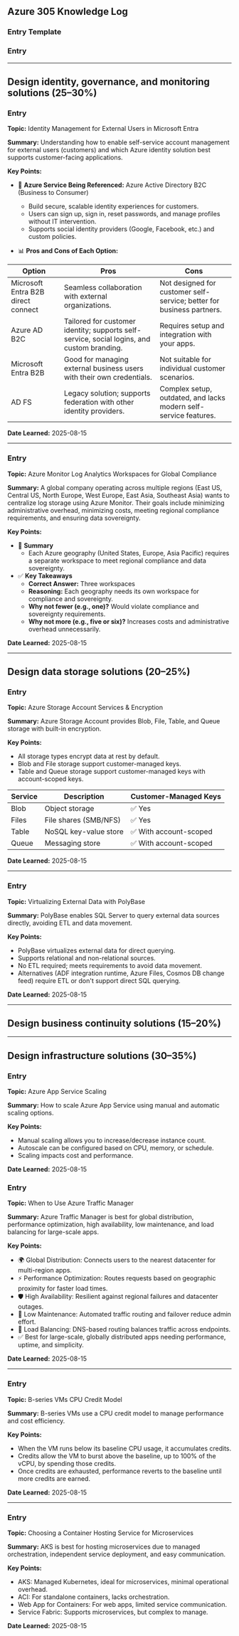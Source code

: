 ## Azure 305 Knowledge Log


### Entry Template

### Entry

---

## Design identity, governance, and monitoring solutions (25–30%)

<!-- Add related entries below -->

### Entry

**Topic:** Identity Management for External Users in Microsoft Entra

**Summary:** Understanding how to enable self-service account management for external users (customers) and which Azure identity solution best supports customer-facing applications.

**Key Points:**

- 🔧 **Azure Service Being Referenced:** Azure Active Directory B2C (Business to Consumer)
	- Build secure, scalable identity experiences for customers.
	- Users can sign up, sign in, reset passwords, and manage profiles without IT intervention.
	- Supports social identity providers (Google, Facebook, etc.) and custom policies.

- 📊 **Pros and Cons of Each Option:**

| Option | Pros | Cons |
|--------|------|------|
| Microsoft Entra B2B direct connect | Seamless collaboration with external organizations. | Not designed for customer self-service; better for business partners. |
| Azure AD B2C | Tailored for customer identity; supports self-service, social logins, and custom branding. | Requires setup and integration with your apps. |
| Microsoft Entra B2B | Good for managing external business users with their own credentials. | Not suitable for individual customer scenarios. |
| AD FS | Legacy solution; supports federation with other identity providers. | Complex setup, outdated, and lacks modern self-service features. |

**Date Learned:** 2025-08-15

---

### Entry

**Topic:** Azure Monitor Log Analytics Workspaces for Global Compliance

**Summary:** A global company operating across multiple regions (East US, Central US, North Europe, West Europe, East Asia, Southeast Asia) wants to centralize log storage using Azure Monitor. Their goals include minimizing administrative overhead, minimizing costs, meeting regional compliance requirements, and ensuring data sovereignty.

**Key Points:**
- 📌 **Summary**
  - Each Azure geography (United States, Europe, Asia Pacific) requires a separate workspace to meet regional compliance and data sovereignty.
- ✅ **Key Takeaways**
  - **Correct Answer:** Three workspaces
  - **Reasoning:** Each geography needs its own workspace for compliance and sovereignty.
  - **Why not fewer (e.g., one)?** Would violate compliance and sovereignty requirements.
  - **Why not more (e.g., five or six)?** Increases costs and administrative overhead unnecessarily.

**Date Learned:** 2025-08-15

---

## Design data storage solutions (20–25%)

<!-- Add related entries below -->

### Entry

**Topic:** Azure Storage Account Services & Encryption

**Summary:** Azure Storage Account provides Blob, File, Table, and Queue storage with built-in encryption.

**Key Points:**
- All storage types encrypt data at rest by default.
- Blob and File storage support customer-managed keys.
- Table and Queue storage support customer-managed keys with account-scoped keys.

| Service      | Description                | Customer-Managed Keys |
|--------------|---------------------------|-----------------------|
| Blob         | Object storage             | ✅ Yes                |
| Files        | File shares (SMB/NFS)      | ✅ Yes                |
| Table        | NoSQL key-value store      | ✅ With account-scoped|
| Queue        | Messaging store            | ✅ With account-scoped|

**Date Learned:** 2025-08-15

---

### Entry

**Topic:** Virtualizing External Data with PolyBase

**Summary:** PolyBase enables SQL Server to query external data sources directly, avoiding ETL and data movement.

**Key Points:**
- PolyBase virtualizes external data for direct querying.
- Supports relational and non-relational sources.
- No ETL required; meets requirements to avoid data movement.
- Alternatives (ADF integration runtime, Azure Files, Cosmos DB change feed) require ETL or don't support direct SQL querying.

**Date Learned:** 2025-08-15

---

## Design business continuity solutions (15–20%)

<!-- Add related entries below -->

---

## Design infrastructure solutions (30–35%)

<!-- Add related entries below -->

### Entry

**Topic:** Azure App Service Scaling

**Summary:** How to scale Azure App Service using manual and automatic scaling options.

**Key Points:**
- Manual scaling allows you to increase/decrease instance count.
- Autoscale can be configured based on CPU, memory, or schedule.
- Scaling impacts cost and performance.

**Date Learned:** 2025-08-15


### Entry

**Topic:** When to Use Azure Traffic Manager

**Summary:** Azure Traffic Manager is best for global distribution, performance optimization, high availability, low maintenance, and load balancing for large-scale apps.

**Key Points:**
- 🌍 Global Distribution: Connects users to the nearest datacenter for multi-region apps.
- ⚡ Performance Optimization: Routes requests based on geographic proximity for faster load times.
- 🛡️ High Availability: Resilient against regional failures and datacenter outages.
- 🔧 Low Maintenance: Automated traffic routing and failover reduce admin effort.
- 🔄 Load Balancing: DNS-based routing balances traffic across endpoints.
- ✅ Best for large-scale, globally distributed apps needing performance, uptime, and simplicity.

**Date Learned:** 2025-08-15

---

### Entry

**Topic:** B-series VMs CPU Credit Model

**Summary:** B-series VMs use a CPU credit model to manage performance and cost efficiency.

**Key Points:**
- When the VM runs below its baseline CPU usage, it accumulates credits.
- Credits allow the VM to burst above the baseline, up to 100% of the vCPU, by spending those credits.
- Once credits are exhausted, performance reverts to the baseline until more credits are earned.

**Date Learned:** 2025-08-15

---

### Entry

**Topic:** Choosing a Container Hosting Service for Microservices

**Summary:** AKS is best for hosting microservices due to managed orchestration, independent service deployment, and easy communication.

**Key Points:**
- AKS: Managed Kubernetes, ideal for microservices, minimal operational overhead.
- ACI: For standalone containers, lacks orchestration.
- Web App for Containers: For web apps, limited service communication.
- Service Fabric: Supports microservices, but complex to manage.

**Date Learned:** 2025-08-15
